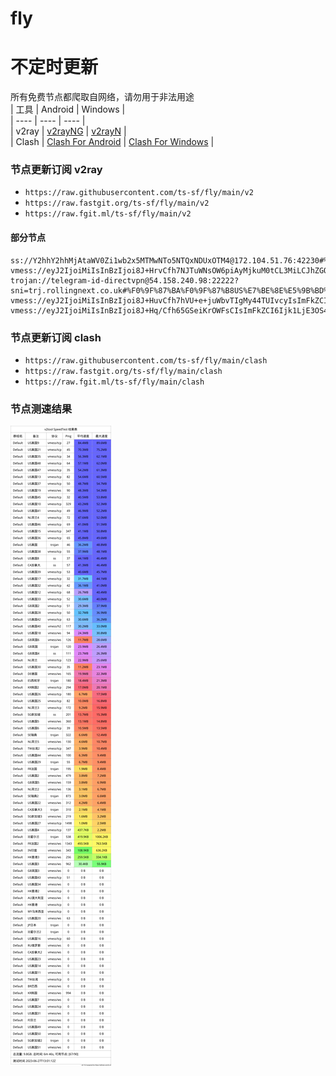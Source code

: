 # fly
# 不定时更新
所有免费节点都爬取自网络，请勿用于非法用途  
|  工具  | Android  | Windows  |  
|  ----  | ----   | ----  |  
| v2ray  | [v2rayNG](https://github.com/2dust/v2rayNG/releases) | [v2rayN](https://github.com/2dust/v2rayN/releases) |  
| Clash  | [Clash For Android](https://github.com/Kr328/ClashForAndroid/releases) | [Clash For Windows](https://github.com/Fndroid/clash_for_windows_pkg/releases) | 
  
### 节点更新订阅  v2ray
- `https://raw.githubusercontent.com/ts-sf/fly/main/v2`  
- `https://raw.fastgit.org/ts-sf/fly/main/v2`  
- `https://raw.fgit.ml/ts-sf/fly/main/v2`  
#### 部分节点  
``` 
ss://Y2hhY2hhMjAtaWV0Zi1wb2x5MTMwNTo5NTQxNDUxOTM4@172.104.51.76:42230#%F0%9F%87%B8%F0%9F%87%ACSG%E6%96%B0%E5%8A%A0%E5%9D%A1%20820.8KB%2Fs
vmess://eyJ2IjoiMiIsInBzIjoi8J+HrvCfh7NJTuWNsOW6piAyMjkuM0tCL3MiLCJhZGQiOiIxNDcuMTM5LjUuOTciLCJwb3J0IjoiMTAwMDAiLCJpZCI6IjE5ZjgzN2U0LTEzMTAtMTFlZS1hOTdjLTAwMTYzZTAxMjViOSIsImFpZCI6IjAiLCJzY3kiOiJhdXRvIiwibmV0Ijoid3MiLCJ0eXBlIjoibm9uZSIsImhvc3QiOiIxNDcuMTM5LjUuOTciLCJwYXRoIjoiL3ZwbmphbnRpdCIsInRscyI6IiIsInNuaSI6IiIsInRlc3RfbmFtZSI6IklO5Y2w5bqmIn0=
trojan://telegram-id-directvpn@54.158.240.98:22222?sni=trj.rollingnext.co.uk#%F0%9F%87%BA%F0%9F%87%B8US%E7%BE%8E%E5%9B%BD%207.2MB%2Fs
vmess://eyJ2IjoiMiIsInBzIjoi8J+HuvCfh7hVU+e+juWbvTIgMy44TUIvcyIsImFkZCI6IjE3Mi42NC4yMDAuMTkiLCJwb3J0IjoiNDQzIiwiaWQiOiJmODg0MjExNi05YmQ5LTRiZTMtYTZjOC0wNDEyYjYwMWMzY2MiLCJhaWQiOiIwIiwic2N5IjoiYXV0byIsIm5ldCI6IndzIiwidHlwZSI6Im5vbmUiLCJob3N0IjoidXMwMS5mcmVlbm9kZS5wcm8iLCJwYXRoIjoiL3VwZGF0ZS5taWNyb3NvZnQuY29tIiwidGxzIjoidGxzIiwic25pIjoiIiwidGVzdF9uYW1lIjoiVVPnvo7lm70yIn0=
vmess://eyJ2IjoiMiIsInBzIjoi8J+Hq/Cfh65GSeiKrOWFsCIsImFkZCI6Ijk1LjE3OS4yNDMuMTMiLCJwb3J0IjoiMjA4NyIsImlkIjoiMmVkYzI3YTgtOGQ5ZS00NDFiLTg5OTgtNTA3MDEyYzhkNDc1IiwiYWlkIjoiMCIsInNjeSI6ImF1dG8iLCJuZXQiOiJ3cyIsInR5cGUiOiJub25lIiwiaG9zdCI6ImluZm8ubWFzaHNob3AudG9wIiwicGF0aCI6Ii8iLCJ0bHMiOiJ0bHMiLCJzbmkiOiIiLCJ0ZXN0X25hbWUiOiJGSeiKrOWFsCJ9
```
### 节点更新订阅  clash
- `https://raw.githubusercontent.com/ts-sf/fly/main/clash`  
- `https://raw.fastgit.org/ts-sf/fly/main/clash`  
- `https://raw.fgit.ml/ts-sf/fly/main/clash`  

### 节点测速结果
![image](traffic.png)

